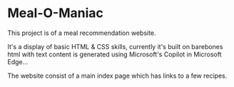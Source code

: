 # Meal-O-Maniac
This project is of a meal recommendation website.

It's a display of basic HTML & CSS skills, currently it's built on barebones html with text content is generated using Microsoft's Copilot in Microsoft Edge...

The website consist of a main index page which has links to a few recipes.